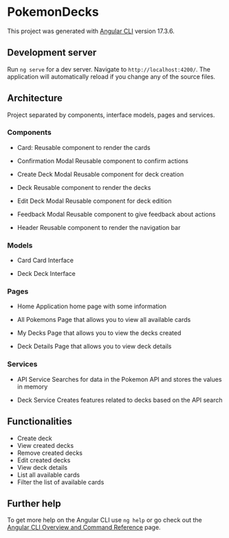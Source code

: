 # PokemonDecks

This project was generated with [Angular CLI](https://github.com/angular/angular-cli) version 17.3.6.

## Development server

Run `ng serve` for a dev server. Navigate to `http://localhost:4200/`. The application will automatically reload if you change any of the source files.

## Architecture

Project separated by components, interface models, pages and services.

### Components

* Card:
Reusable component to render the cards

* Confirmation Modal
Reusable component to confirm actions

* Create Deck Modal
Reusable component for deck creation

* Deck
Reusable component to render the decks

* Edit Deck Modal
Reusable component for deck edition

* Feedback Modal
Reusable component to give feedback about actions

* Header
Reusable component to render the navigation bar

### Models

* Card
Card Interface

* Deck
Deck Interface

### Pages
* Home
Application home page with some information

* All Pokemons
Page that allows you to view all available cards

* My Decks
Page that allows you to view the decks created

* Deck Details
Page that allows you to view deck details

### Services

* API Service
Searches for data in the Pokemon API and stores the values ​​in memory

* Deck Service
Creates features related to decks based on the API search

## Functionalities

* Create deck
* View created decks
* Remove created decks
* Edit created decks
* View deck details
* List all available cards
* Filter the list of available cards

## Further help

To get more help on the Angular CLI use `ng help` or go check out the [Angular CLI Overview and Command Reference](https://angular.io/cli) page.
